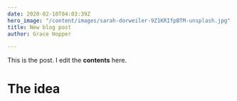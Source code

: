 ```yaml
---
date: 2020-02-10T04:03:39Z
hero_image: "/content/images/sarah-dorweiler-9Z1KRIfpBTM-unsplash.jpg"
title: New blog post
author: Grace Hopper

---
```

This is the post. I edit the **contents** here.

# The idea